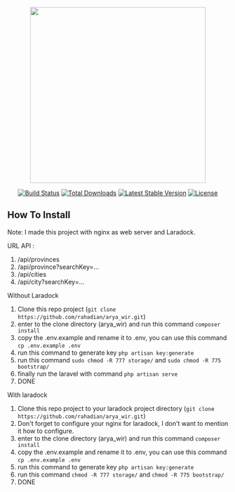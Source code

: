 <p align="center"><img src="https://res.cloudinary.com/dtfbvvkyp/image/upload/v1566331377/laravel-logolockup-cmyk-red.svg" width="400"></p>

<p align="center">
<a href="https://travis-ci.org/laravel/framework"><img src="https://travis-ci.org/laravel/framework.svg" alt="Build Status"></a>
<a href="https://packagist.org/packages/laravel/framework"><img src="https://poser.pugx.org/laravel/framework/d/total.svg" alt="Total Downloads"></a>
<a href="https://packagist.org/packages/laravel/framework"><img src="https://poser.pugx.org/laravel/framework/v/stable.svg" alt="Latest Stable Version"></a>
<a href="https://packagist.org/packages/laravel/framework"><img src="https://poser.pugx.org/laravel/framework/license.svg" alt="License"></a>
</p>

## How To Install
Note: I made this project with nginx as web server and Laradock.

URL API :

1. /api/provinces
2. /api/province?searchKey=...
3. /api/cities
4. /api/city?searchKey=...

Without Laradock

1. Clone this repo project (```git clone https://github.com/rahadian/arya_wir.git```)
2. enter to the clone directory (arya_wir) and run this command ```composer install ```
3. copy the .env.example and rename it to .env, you can use this command ```cp .env.example .env``` 
4. run this command to generate key ```php artisan key:generate```
5. run this command ```sudo chmod -R 777 storage/``` and ```sudo chmod -R 775 bootstrap/``` 
6. finally run the laravel with command ```php artisan serve```
7. DONE

With laradock

1. Clone this repo project to your laradock project directory (```git clone https://github.com/rahadian/arya_wir.git```)
2. Don't forget to configure your nginx for laradock, I don't want to mention it how to configure.
3. enter to the clone directory (arya_wir) and run this command ```composer install ```
4. copy the .env.example and rename it to .env, you can use this command ```cp .env.example .env``` 
5. run this command to generate key ```php artisan key:generate```
6. run this command ```chmod -R 777 storage/``` and ```chmod -R 775 bootstrap/```
7. DONE
